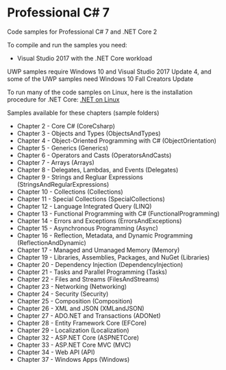 # Professional C# 7

Code samples for Professional C# 7 and .NET Core 2

To compile and run the samples you need:

* Visual Studio 2017 with the .NET Core workload

UWP samples require Windows 10 and Visual Studio 2017 Update 4, and some of the UWP samples need Windows 10 Fall Creators Update

To run many of the code samples on Linux, here is the installation procedure for .NET Core: [.NET on Linux](https://www.microsoft.com/net/core#linuxredhat)

Samples available for these chapters (sample folders)

* Chapter 2 - Core C# (CoreCsharp)
* Chapter 3 - Objects and Types (ObjectsAndTypes)
* Chapter 4 - Object-Oriented Programming with C# (ObjectOrientation)
* Chapter 5 - Generics (Generics)
* Chapter 6 - Operators and Casts (OperatorsAndCasts)
* Chapter 7 - Arrays (Arrays)
* Chapter 8 - Delegates, Lambdas, and Events (Delegates)
* Chapter 9 - Strings and Regluar Expressions (StringsAndRegularExpressions)
* Chapter 10 - Collections (Collections)
* Chapter 11 - Special Collections (SpecialCollections)
* Chapter 12 - Language Integrated Query (LINQ)
* Chapter 13 - Functional Programming with C# (FunctionalProgramming)
* Chapter 14 - Errors and Exceptions (ErrorsAndExceptions)
* Chapter 15 - Asynchronous Programming (Async)
* Chapter 16 - Reflection, Metadata, and Dynamic Programming (ReflectionAndDynamic)
* Chapter 17 - Managed and Umanaged Memory (Memory)
* Chapter 19 - Libraries, Assemblies, Packages, and NuGet (Libraries)
* Chapter 20 - Dependency Injection (DependencyInjection)
* Chapter 21 - Tasks and Parallel Programming (Tasks)
* Chapter 22 - Files and Streams (FilesAndStreams)
* Chapter 23 - Networking (Networking)
* Chapter 24 - Security (Security)
* Chapter 25 - Composition (Composition)
* Chapter 26 - XML and JSON (XMLandJSON)
* Chapter 27 - ADO.NET and Transactions (ADONet)
* Chapter 28 - Entity Framework Core (EFCore)
* Chapter 29 - Localization (Localization)
* Chapter 32 - ASP.NET Core (ASPNETCore)
* Chapter 33 - ASP.NET Core MVC (MVC)
* Chapter 34 - Web API (API)
* Chapter 37 - Windows Apps (Windows)